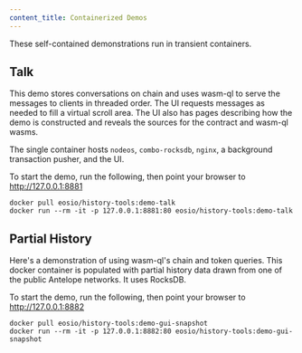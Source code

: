```yaml
---
content_title: Containerized Demos
---
```


These self-contained demonstrations run in transient containers.

## Talk

This demo stores conversations on chain and uses wasm-ql to serve the messages to clients 
in threaded order. The UI requests messages as needed to fill a virtual scroll area. The
UI also has pages describing how the demo is constructed and reveals the sources for the
contract and wasm-ql wasms.

The single container hosts `nodeos`, `combo-rocksdb`, `nginx`, a background transaction
pusher, and the UI.

To start the demo, run the following, then point your browser to http://127.0.0.1:8881

```
docker pull eosio/history-tools:demo-talk
docker run --rm -it -p 127.0.0.1:8881:80 eosio/history-tools:demo-talk
```

## Partial History

Here's a demonstration of using wasm-ql's chain and token queries. This docker container
is populated with partial history data drawn from one of the public Antelope networks.
It uses RocksDB.

To start the demo, run the following, then point your browser to http://127.0.0.1:8882

```
docker pull eosio/history-tools:demo-gui-snapshot
docker run --rm -it -p 127.0.0.1:8882:80 eosio/history-tools:demo-gui-snapshot
```
